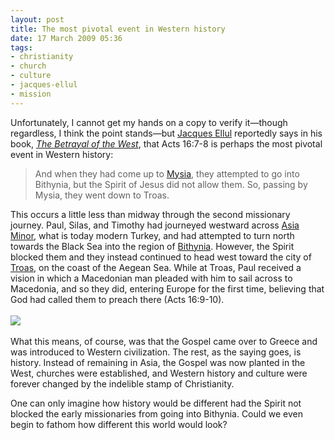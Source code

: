 ```yaml
---
layout: post
title: The most pivotal event in Western history
date: 17 March 2009 05:36
tags:
- christianity
- church
- culture
- jacques-ellul
- mission
---
```

<p>Unfortunately, I cannot get my hands on a copy to verify it&mdash;though regardless, I think the point stands&mdash;but <a href="http://en.wikipedia.org/wiki/Jacques_Ellul">Jacques Ellul</a> reportedly says in his book, <a href="http://isbndb.com/d/book/the_betrayal_of_the_west.html"><span style="font-style: italic;">The Betrayal of the West</span></a>, that Acts 16:7-8 is perhaps the most pivotal event in Western history:</p>

<blockquote>
And when they had come up to <a href="http://en.wikipedia.org/wiki/Mysia">Mysia</a>, they attempted to go into Bithynia, but ﻿the Spirit of Jesus did not allow them.  So, passing by Mysia, they went down to Troas.
</blockquote>

This occurs a little less than midway through the second missionary journey. Paul, Silas, and Timothy had journeyed westward across <a href="http://en.wikipedia.org/wiki/Asia_Minor">Asia Minor</a>, what is today modern Turkey, and had attempted to turn north towards the Black Sea into the region of <a href="http://en.wikipedia.org/wiki/Bithynia">Bithynia</a>. However, the Spirit blocked them and they instead continued to head west toward the city of <a href="http://en.wikipedia.org/wiki/Alexandria_Troas">Troas</a>, on the coast of the Aegean Sea. While at Troas, Paul received a vision in which a Macedonian man pleaded with him to sail across to Macedonia, and so they did, entering Europe for the first time, believing that God had called them to preach there (Acts 16:9-10).<br><br>
<img src="https://dl.dropboxusercontent.com/u/3897986/Jake%20Blog%20Images/missionary_journey2.jpg"><br><br>
What this means, of course, was that the Gospel came over to Greece and was introduced to Western civilization.   The rest, as the saying goes, is history.  Instead of remaining in Asia, the Gospel was now planted in the West, churches were established, and Western history and culture were forever changed by the indelible stamp of Christianity.

One can only imagine how history would be different had the Spirit not blocked the early missionaries from going into Bithynia.  Could we even begin to fathom how different this world would look?
